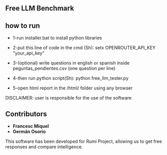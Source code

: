 ## Free LLM Benchmark

## how to run

- 1-run installer.bat to install python libraries

- 2-put this line of code in the cmd (Sh):
		setx OPENROUTER_API_KEY "your_api_key"
- 3-(optional)
	write questions in english or spanish inside peguntas_pendientes.csv (one question per line)
- 4-then run python script(Sh):
		python free_llm_tester.py
- 5-open html report in the /html/ folder using any browser

DISCLAIMER: user is responsible for the use of the software

## Contributors
- **Francesc Miquel**
- **Germán Osorio**

This software has been developed for Rumi Project, allowing us to get free responses and compare intelligence.

